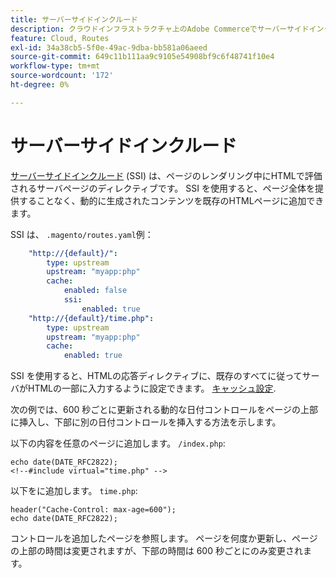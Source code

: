 ```yaml
---
title: サーバーサイドインクルード
description: クラウドインフラストラクチャ上のAdobe Commerceでサーバーサイドインクルードを使用する方法を説明します。
feature: Cloud, Routes
exl-id: 34a38cb5-5f0e-49ac-9dba-bb581a06aeed
source-git-commit: 649c11b111aa9c9105e54908bf9c6f48741f10e4
workflow-type: tm+mt
source-wordcount: '172'
ht-degree: 0%

---
```


# サーバーサイドインクルード

[サーバーサイドインクルード](https://nginx.org/en/docs/http/ngx_http_ssi_module.html) (SSI) は、ページのレンダリング中にHTMLで評価されるサーバページのディレクティブです。 SSI を使用すると、ページ全体を提供することなく、動的に生成されたコンテンツを既存のHTMLページに追加できます。

SSI は、 `.magento/routes.yaml`例：

```yaml
    "http://{default}/":
        type: upstream
        upstream: "myapp:php"
        cache:
            enabled: false
            ssi:
                enabled: true
    "http://{default}/time.php":
        type: upstream
        upstream: "myapp:php"
        cache:
            enabled: true
```

SSI を使用すると、HTMLの応答ディレクティブに、既存のすべてに従ってサーバがHTMLの一部に入力するように設定できます。 [キャッシュ設定](caching.md).

次の例では、600 秒ごとに更新される動的な日付コントロールをページの上部に挿入し、下部に別の日付コントロールを挿入する方法を示します。

以下の内容を任意のページに追加します。 `/index.php`:

```php?start_inline=1
echo date(DATE_RFC2822);
<!--#include virtual="time.php" -->
```

以下をに追加します。 `time.php`:

```php?start_inline=1
header("Cache-Control: max-age=600");
echo date(DATE_RFC2822);
```

コントロールを追加したページを参照します。 ページを何度か更新し、ページの上部の時間は変更されますが、下部の時間は 600 秒ごとにのみ変更されます。
